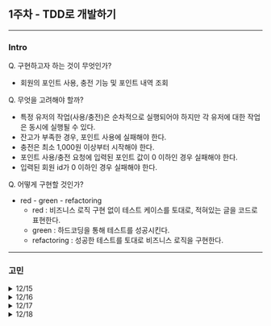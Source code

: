 ## 1주차 - TDD로 개발하기

---

### Intro
Q. 구현하고자 하는 것이 무엇인가?
- 회원의 포인트 사용, 충전 기능 및 포인트 내역 조회

Q. 무엇을 고려해야 할까?
- 특정 유저의 작업(사용/충전)은 순차적으로 실행되어야 하지만 각 유저에 대한 작업은 동시에 실행될 수 있다.
- 잔고가 부족한 경우, 포인트 사용에 실패해야 한다.
- 충전은 최소 1,000원 이상부터 시작해야 한다.
- 포인트 사용/충전 요청에 입력된 포인트 값이 0 이하인 경우 실패해야 한다.
- 입력된 회원 id가 0 이하인 경우 실패해야 한다.

Q. 어떻게 구현할 것인가?
- red - green - refactoring
    - red : 비즈니스 로직 구현 없이 테스트 케이스를 토대로, 적혀있는 글을 코드로 표현한다.
    - green : 하드코딩을 통해 테스트를 성공시킨다.
    - refactoring : 성공한 테스트를 토대로 비즈니스 로직을 구현한다.
---
### 고민
<details>
<summary>12/15</summary>
<div markdown="1">

Q. 포인트 사용/충전과 포인트 내역 저장은 하나의 트랜잭션에서 실행되어야 한다. 예외가 발생한 경우 어떻게 롤백할 수 있을까?
- 과제에서는 DB 기술을 사용하지 않고 자바로 구현되어 있다.
- 프레임워크에서 제공하는 @Transactional을 사용할 수 없는 상황이다.

Q. 단위 테스트와 통합 테스트 경계
- **단위 테스트와 통합 테스트의 기준**을 잘 모르겠음.
  - 단위 테스트 - 작은 단위의 메서드, 기능
  - 통합 테스트 - 관련 기능에 대한 레이어 테스트
- 내가 생각하는 단위 테스트란 특정 메서드가 외부 의존성이 어떤 상태든 상관없이 순수하게 동작해야 하는 것.
  - 그렇기 때문에 외부 의존성을 mocking 해야 한다고 생각한다.
  - mocking 하게 되면 내가 외부 의존성 코드를 제어할 수 있으니까.

Q. 비즈니스 로직이 잘못되어도 Mock으로 인해 정해진 값을 사용하기 때문에 테스트는 성공한다. 이걸 테스트라 할 수 있을까?
```java
// 비즈니스 로직이 제대로 동작했는지 알 수 없다.
@DisplayName("망한 테스트")
@Test
void shit_test() {
    // given
    long userId = 1L;
    long amount = 1000L;

    UserPoint mockUserPoint = new UserPoint(userId, 5000L, System.currentTimeMillis());
    PointService pointService = mock(PointService.class);
    when(pointService.chargePoint(userId, amount)).thenReturn(new UserPoint(userId, 6000L, System.currentTimeMillis()));

    // when
    UserPoint chargedPoint = pointService.chargePoint(userId, amount);

    // then
    assertThat(chargedPoint.id()).isEqualTo(userId);
    assertThat(chargedPoint.point()).isEqualTo(mockUserPoint.point() + amount);
}
```
- Mock을 사용해서 테스트 한다면, 어떻게 작성해야 비즈니스 로직을 검증하는 진짜 테스트가 될까?

Q. 포인트 사용 및 충전 후, 해당 건에 대한 포인트 내역이 저장되어야 하는데, 테스트를 작성할 때 포인트 내역 저장을 어떻게 검증해야할까?
- 총 2개의 주제가 한 메서드에서 테스트가 되는건데 그렇게 작성하는 게 맞나…?
- 한 테스트 메서드 안에서 사용 및 충전 검증 로직 뒤에, 포인트 내역 조회 메서드를 통해 해당 건이 저장되었는지 테스트한다. → DynamicTest를 사용해보면 될까?
- 포인트 내역 조회 테스트 메서드를 만들어 호출하도록 한다. → 기존 포인트 내역 조회 테스트와 호환되게 만들어야 한다.  
</div>
</details>

<details>
<summary>12/16</summary>
<div markdown="1">

Q. 과제에서는 어떤 상황에서 동시성이 발생할까?
- 충전 요청과 사용 요청이 동시에 들어오는 경우
- 동일한 사용자가 n번의 포인트 사용 요청을 동시에 보냈을 때 -> Race Condition
- A 사용자의 포인트 충전이 진행되는 동안, 관리자가 A 사용자의 포인트 또는 내역을 조회할 때
  - 조회된 값이 충전 이전의 값일 수 있다. -> Dirty Read

Q. 동시성 제어 구현과 테스트는 어떻게 해야 할까?
- 구현
  - 메서드에 synchronized 키워드를 사용해서 한 요청에 대한 응답이 끝날 때까지 블로킹한다. → 요청이 많아지면 성능에 좋지 않다.
- 테스트
  - ExecutorService로 여러 스레드 생성, CountDownLatch로 모든 스레드가 동시에 작업을 시작하도록 조정.
  - Mock 을 사용해서 동시성 테스트를 해도 될까?
    - 동시성 테스트는 실제 환경에서의 데이터 정합성과 스레드 안정성을 검증하는 것이 목적이다.
    - Mock을 사용한 이유는 외부 의존성을 대체하여 순수하게 테스트 대상 코드가 동작하는지 검증하기 위함이다.
    - 목적 자체가 다르고, Mock을 사용한 동시성 테스트는 실제 데이터 정합성을 정확하게 테스트할 수 없다.
      - Mock 객체는 스레드 안전하지 않기 때문이다.

Q. 동시성 제어 방법은 어떤 것이 있고, 현 상황에서 적용할 수 있는 방법은 뭘까?
- 제어 방법
  - 동기화 : 메서드에 synchronized를 사용하여 제어.
  - DB Lock : 낙관적/비관적 락
  - Atomic Type
  - ConCurrentHashMap
</div>
</details>

<details>
<summary>12/17</summary>
<div markdown="1">

Q. PointHistoryTable의 insert()는 왜 저장 시간을 파라미터로 받을까?
- UserPointTable의  insertOrUpdate()는 메서드 내부에서 시간값을 결정한다.
- 동적 값에 대한 테스트를 고려하라는 의도일까?
- PointService의 chargePoint()에서 똑같이 외부에서 파라미터를 전달받도록 구현해봤다.

```java
public UserPoint chargePoint(long id, long amount, long updateMillis) {
	// ...
	PointHistory pointHistory = 
		pointHistoryTable.insert(id, amount, TransactionType.CHARGE, updateMills);
	/*PointHistory pointHistory = pointHistoryTable
			.insert(id, amount, TransactionType.CHARGE, System.currentTimeMillis());*/
	//...
}
```
- Service에서도 굳이 시간 값을 외부에서 전달받아야하는지 의문이 듦.
- 시간 값이 결정되는 시점은 포인트 내역 저장 메서드가 호출될 때라고 생각.
- 비즈니스 로직이 동작하는 것에는 파라미터로 전달 받든 직접 넣든 상관은 없음.
- 하지만 mock을 사용한 단위 테스트에서 문제 발생
- 시간 주입을 위한 인터페이스를 만들어서 고정된 값으로 테스트해보는 방법이 있지만 Table 클래스의 수정이 필요하다.
- Mocito의 ArgumentCaptor를 사용해서 메서드 호출 시점에서 시간 값을 캡처하고 검증하는 방식으로 테스트를 작성했다.
- 비즈니스 로직은 정상적으로 동작하지만 테스트가 실패해서 비즈니스 로직을 수정한다…?
- 충전 기능에 대한 테스트인데 포인트 내역 저장에서 문제가 발생한다.

Q. 포인트 내역 저장 시간 테스트
- 포인트 충전과 사용 시, 해당 건에 대한 내역이 저장되는데, 이때 저장시간을 DB 내부에서 결정하는 것이 아니라 외부에서 시간을 전달받는다.
- 외부 의존 객체를 mocking 하게 되면 지정한 응답으로 덮여쓰여야 하는데, 시간 데이터는 다른 값으로 입력되는 문제가 발생했다.
- 비즈니스 로직에서는 시간 파라미터를 변수로 지정한게 아니라 System.currentTimeMillis() 를 직접 파라미터로 전달한다.
- 시간 불일치로 테스트가 실패하는데, 메서드 호출 시 결정되는 시간 값을 캡쳐하여 검증하는 방식으로 해결했다. → ArgumentCaptor

Q. synchronized
- synchronized lock 범위에 따라 동기화되는 방식이 다르다.
- 정적 메서드 (Class Lock) : 클래스의 Class 객체에 대한 락이 걸린다.
  → 여러 스레드가 해당 클래스에 대한 인스턴스를 각각 가지고 있다해도, 한 스레드가 점유하고 있으면 동작이 끝날 때까지 접근하지 못한다.
  → 클래스의 정적 메서드에 접근하려는 모든 스레드는 하나의 Class 객체에 대해 경쟁하게 된다.
- 일반 메서드 (Instance Lock) : 클래스의 인스턴스에 대한 락이 걸린다.
  → 스레드마다 서로 다른 인스턴스를 사용하면, 각 인스턴스는 독립된 락을 가지므로 동일한 메서드에 동시에 접근할 수 있다.
  → 반대로 스레드마다 동일한 인스턴스를 사용하면, 한 번에 하나의 스레드만 메서드를 실행 할 수 있다.
- 스프링은 싱글톤 방식을 사용하기 때문에 모든 스레드가 동일한 인스턴스를 공유하게 된다.

```java
// 포인트 충전과 사용 요청이 동시에 들어오는 경우
ExecutorService executorService = Executors.newFixedThreadPool(threadCount);
CountDownLatch latch = new CountDownLatch(threadCount);
for (int i = 0; i < threadCount / 2; i++) {
    executorService.submit(() -> {
        try {
            pointService.chargePoint(userId, chargeAmount);
        } finally {
            latch.countDown();
        }
    });

    executorService.submit(() -> {
        try {
            try {
                pointService.usePoint(userId, useAmount);
            } catch (IllegalArgumentException e) {

            }
        } finally {
            latch.countDown();
        }
    });
}
latch.await();
executorService.shutdown();

// 비즈니스 로직
public synchronized UserPoint chargePoint(...) {
	//...
}
public synchronized UserPoint usePoint(...) {
	//...
}
```
- 포인트 충전과 사용 요청이 동시에 실행되는 상황을 가정했지만 동시 실행이 아닌 순차적으로 실행된다.(순서x)
- 모든 스레드가 동일한 pointService 인스턴스에 접근하게 되고, 충전과 사용 메서드가 **순차적으로 실행**된다.
- synchronized 를 사용한다면 메서드 레벨이 아닌 특정 블록에 사용하여 락 범위를 줄이는 것이 좋다.
  - 어떤 행위(충전, 사용)에 대해서는 순차적으로 실행될 수 있지만, 다른 유저의 요청이 들어온다면 이전 작업이 끝날 때까지 대기해야 한다.
    → id = 1  회원의 작업이 끝나야만 id = 2 회원의 작업이 실행될 수 있다.

```java
UserPointTable userPointTable;
public UserPoint chargePoint(long id, long amount) {
    synchronized (userPointTable) { // 특정 유저에 대한 동기화
        // ...
    }
}
```
synchronized는 순차적인 실행을 보장하지만, **작업의 순서는 보장하지 않는다.**

Q. Mock & Stub

Mock
- 구체적인 구현이 필요하다면 mock 을 사용한다.
- 입력과 상관없이 어떤 행동을 할 지에 초점을 맞춘다.

```java
when(userRepository.getUser(id)).thenReturn(new User(1L, "username"));
```

Stub
- 객체의 행동에 상관없이 결과만 필요할 때 test용으로 따로 정의해서 구현할 수 있다.
- 재사용의 장점이 있다.

```java
// test 디렉토리에만 존재
class FakeUserRepository implements UserRepository {
		public User getUser(Long id) {
				return new User(1L, "username");
		}
}
```

Q. synchronized vs ConcurrentHashMap/ReentrantRock

- A의 충전, B의 사용, C의 충전 및 사용 → 각 회원마다 동시에 실행되어야 한다.
- A의 충전, 사용, 사용 → 순차적으로 실행되어야 한다.
- syn의 경우 동시성을 제어하기 때문에 두 번째 요구에는 적합하지만 동시성을 필요로 하는 첫 번째 요구에는 적합하지 않다.
- ConcurrentHashMap 은 특정 버킷에 대한 Lock을 사용한다. 이 말은 각각의 회원마다 Lock을 가질 수 있다는 것이다. → ABC 회원의 요청을 동시에 실행시킬 수 있다.
- ConcurrentHashMap에서 사용할 Lock 메커니즘을 ReentrantLock으로 설정한다면 동일한 회원의 요청에는 순차적으로 실행되게 한다.
- ReentrantLock은 하나의 **공유된 락**을 기반으로 동작한다.
- 스레드가 lock을 호출하면, 다른 스레드는 락이 해제될 때까지 대기하게 된다.
- 이 때문에 하나의 스레드가 작업을 마칠 때까지 **다른 스레드가 실행될 수 없으므로**, 작업이 순차적으로 진행되는 것처럼 보인다.
- 여기서 순차적으로 진행되는 것처럼 보인다라는 말은 **스레드가 실제로 순서대로 실행될 수도 있지만, 그 순서를 절대적으로 보장하지는 않는다**는 의미이다.

Q. 순서는 어떻게 보장할 수 있을까
- 순서 보장을 위해 BlockingQueue를 사용했다.
- 큐에 저장된 작업을 꺼내는 순서는 맞을지 몰라도 락을 획득하는 스레드가 임의로 실행되기 때문에 BlockingQueue의 순서와 실제 실행 순서가 일치하지 않게 된다.
- ReentrantLock의 공정락을 사용하여 순서를 보장할 수 있는데, 락을 요청한 시점 순서대로 별도의 큐를 두고 순차적으로 실행되게 한다. → fairness
</div>
</details>

<details>
<summary>12/18</summary>
<div markdown="1">

Q. Controller 테스트
- 통합 테스트로 진행해줘야 하는걸까?
  → 외부에서부터 외부로까지 요청과 응답이 내가 원하는대로 이루어지는지 확인하려면 통합 테스트가 맞는 것 같다.
  그렇다면 controller를 단위테스트로 작성하는 사례도 있을까?
- 지금 막힌 부분이 회원 포인트 내역 목록을 조회하는 테스트인데
  데이터가 있어야 조회를 할 수 있다. controller 테스트인데 데이터를 만드는 로직을 넣어야할까?
1. 포인트 사용/충전 과 내역 조회를 다이나믹 테스트로 묶어볼 수 있다.
   → 사용과 충전 테스트는 따로 작성해야하기 때문에 내역 조회에 대한 코드가 중복된다.
2. 사용/충전 테스트 마지막에 내역 조회 테스트 메서드를 삽입해볼 수있다.
</div>
</details>
